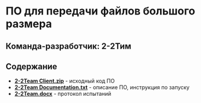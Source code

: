 # **ПО для передачи файлов большого размера**
## Команда-разработчик: 2-2Тим
## Содержание
- [__2-2Team Client.zip__](https://github.com/Siegmeyer24/2-2Team/blob/main/2-2Team%20Client.zip) - исходный код ПО
- [__2-2Team Documentation.txt__](https://github.com/Siegmeyer24/2-2Team/blob/main/2-2Team%20Documentation.docx) - описание ПО, инструкция по запуску
- [__2-2Team.docx__](https://github.com/Siegmeyer24/2-2Team/blob/main/2-2Team.docx) - протокол испытаний
